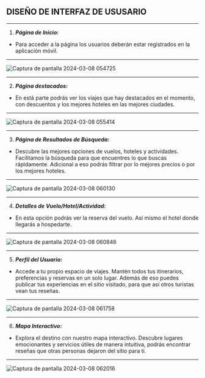 ## DISEÑO DE INTERFAZ DE USUSARIO
---
1. ***Página de Inicio:***
* Para acceder a la página los usuarios deberán estar registrados en la aplicación móvil.
---
![Captura de pantalla 2024-03-08 054725](https://github.com/AlejandroDuque03/Entrega_proyecto_1/assets/162667665/8a19ebfd-0cb7-4564-a7a2-58e4d810ba31)

---
2. ***Página destacados:***
* En está parte podrás ver los viajes que hay destacados en el momento, con descuentos y los mejores hoteles en las mejores ciudades.
---

![Captura de pantalla 2024-03-08 055414](https://github.com/AlejandroDuque03/Entrega_proyecto_1/assets/162667665/662fc817-3584-4926-8fae-c16a1248b621)

---
3. ***Página de Resultados de Búsqueda:***
* Descubre las mejores opciones de vuelos, hoteles y actividades. Facilitamos la búsqueda para que encuentres lo que buscas rápidamente. Adicional a eso podrás filtrar por lo mejores precios o por los mejores hoteles.
---

![Captura de pantalla 2024-03-08 060130](https://github.com/AlejandroDuque03/Entrega_proyecto_1/assets/162667665/30f64c03-89b0-4901-a1df-191d5860a48a)

---
4. ***Detalles de Vuelo/Hotel/Actividad:***
* En esta opción podrás ver la reserva del vuelo. Así mismo el hotel donde llegarás a hospedarte.
---

![Captura de pantalla 2024-03-08 060846](https://github.com/AlejandroDuque03/Entrega_proyecto_1/assets/162667665/d87c01d9-235a-4a46-a8b1-edbf11f78d48)

---
5. ***Perfil del Usuario:***
* Accede a tu propio espacio de viajes. Mantén todos tus itinerarios, preferencias y reservas en un solo lugar. Además de eso puedes publicar tus experiencias en el sitio visitado, para que así otros turistas vean tus reseñas.
---

![Captura de pantalla 2024-03-08 061758](https://github.com/AlejandroDuque03/Entrega_proyecto_1/assets/162667665/3d75e71b-c7bc-4dec-aa4a-4b315e84b684)

---
6. ***Mapa Interactivo:***
* Explora el destino con nuestro mapa interactivo. Descubre lugares emocionantes y servicios útiles de manera intuitiva, podrás encontrar reseñas que otras personas dejaron del sitio para ti.
---

![Captura de pantalla 2024-03-08 062016](https://github.com/AlejandroDuque03/Entrega_proyecto_1/assets/162667665/4c8109b5-4761-4b4d-b997-5f1e4fb51f8c)
